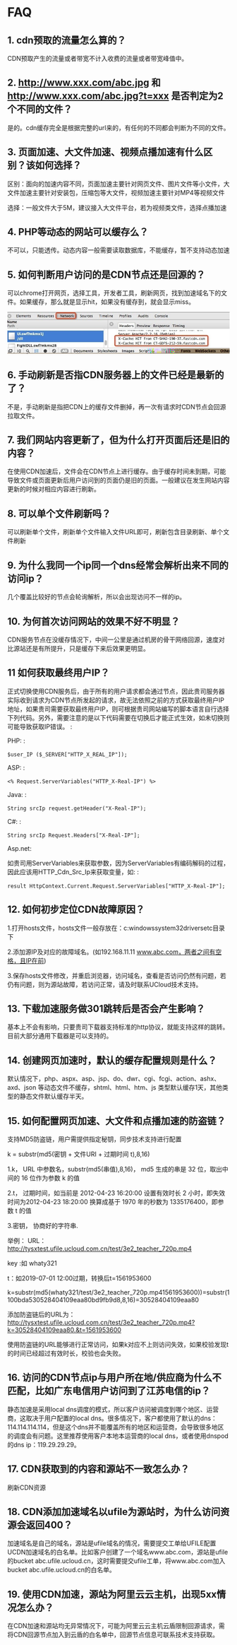 # FAQ



## 1. cdn预取的流量怎么算的？

CDN预取产生的流量或者带宽不计入收费的流量或者带宽峰值中。

## 2. <http://www.xxx.com/abc.jpg> 和 <http://www.xxx.com/abc.jpg?t=xxx> 是否判定为2个不同的文件？

是的。cdn缓存完全是根据完整的url来的，有任何的不同都会判断为不同的文件。

## 3. 页面加速、大文件加速、视频点播加速有什么区别？该如何选择？

区别：面向的加速内容不同，页面加速主要针对网页文件、图片文件等小文件，大文件加速主要针对安装包，压缩包等大文件，视频加速主要针对MP4等视频文件

选择：一般文件大于5M，建议接入大文件平台，若为视频类文件，选择点播加速

## 4. PHP等动态的网站可以缓存么？

不可以，只能透传。动态内容一般需要读取数据库，不能缓存，暂不支持动态加速

## 5. 如何判断用户访问的是CDN节点还是回源的？

可以chrome打开网页，选择工具，开发者工具，刷新网页，找到加速域名下的文件。如果缓存，那么就是显示hit，如果没有缓存到，就会显示miss。

![](/images/faq1.jpg)

## 6. 手动刷新是否指CDN服务器上的文件已经是最新的了？

不是，手动刷新是指把CDN上的缓存文件删掉，再一次有请求时CDN节点会回源拉取文件。

## 7. 我们网站内容更新了，但为什么打开页面后还是旧的内容？

在使用CDN加速后，文件会在CDN节点上进行缓存。由于缓存时间未到期，可能导致文件或页面更新后用户访问到的页面仍是旧的页面。一般建议在发生网站内容更新的时候对相应内容进行刷新。

## 8. 可以单个文件刷新吗？

可以刷新单个文件，刷新单个文件输入文件URL即可，刷新包含目录刷新、单个文件刷新

## 9. 为什么我同一个ip同一个dns经常会解析出来不同的访问ip？

几个覆盖比较好的节点会轮询解析，所以会出现访问不一样的ip。


## 10. 为何首次访问网站的效果不好不明显？

CDN服务节点在没缓存情况下，中间一公里是通过机房的骨干网络回源，速度对比源站还是有所提升，只是缓存下来后效果更明显。

## 11 如何获取最终用户IP？

正式切换使用CDN服务后，由于所有的用户请求都会通过节点，因此贵司服务器实际收到请求为CDN节点所发起的请求，故无法依照之前的方式获取最终用户IP地址，如果贵司需要获取最终用户IP，则可根据贵司网站编写的脚本语言自行选择下列代码。另外，需要注意的是以下代码需要在切换后才能正式生效，如未切换则可能导致获取IP错误。
:

PHP: :

    $user_IP ($_SERVER["HTTP_X_REAL_IP"]);

ASP: :

    <% Request.ServerVariables("HTTP_X-Real-IP") %>

Java: :

    String srcIp request.getHeader("X-Real-IP");

C\#: :

``` 
String srcIp Request.Headers["X-Real-IP"]; 
```

Asp.net:

如贵司用ServerVariables来获取参数，因为ServerVariables有编码解码的过程，因此应该用HTTP\_Cdn\_Src\_Ip来获取变量，如:
:

``` 
result HttpContext.Current.Request.ServerVariables["HTTP_X-Real-IP"]; 
```

## 12. 如何初步定位CDN故障原因？

1.打开hosts文件，hosts文件一般存放在：c:windowssystem32driversetc目录下

2.添加源IP及对应的故障域名。(如192.168.11.11 www.abc.com，两者之间有空格，且IP在前)

3.保存hosts文件修改，并重启浏览器，访问域名，查看是否访问仍然有问题，若仍有问题，则为源站故障，若访问正常，请及时联系UCloud技术支持。

## 13. 下载加速服务做301跳转后是否会产生影响？

基本上不会有影响，只要贵司下载器支持标准的http协议，就能支持这样的跳转。目前大部分通用下载器是可以支持的。

## 14. 创建网页加速时，默认的缓存配置规则是什么？

默认情况下，php、aspx、asp、jsp、do、dwr、cgi、fcgi、action、ashx、axd、json
等动态文件不缓存，shtml、html、htm、js 类型默认缓存1天，其他类型的静态文件默认缓存半天。

## 15. 如何配置网页加速、大文件和点播加速的防盗链？

支持MD5防盗链，用户需提供指定秘钥，同步技术支持进行配置

k = substr(md5(密钥 + 文件URI + 过期时间 t),8,16)

1.k， URL 中参数名，substr(md5(串值),8,16)， md5 生成的串是 32 位，取出中间的 16 位作为参数 k 的值

2.t， 过期时间，如当前是 2012-04-23 16:20:00 设置有效时长 2 小时，即失效时间为2012-04-23 18:20:00
换算成基于 1970 年的秒数为 1335176400，即参数 t 的值

3.密钥， 协商好的字符串.

举例： URL：<http://tysxtest.ufile.ucloud.com.cn/test/3e2_teacher_720p.mp4>

key :如 whaty321

t：如2019-07-01 12:00过期，转换后t=1561953600

k=substr(md5(whaty321/test/3e2\_teacher\_720p.mp41561953600))=substr(1100bda530528404109eaa80bd9fb9d8,8,16)=30528404109eaa80

添加防盗链后的URL为：<http://tysxtest.ufile.ucloud.com.cn/test/3e2_teacher_720p.mp4?k=30528404109eaa80.&t=1561953600>

使用防盗链的URL能够进行正常访问，如果k对应不上则访问失效，如果校验发现t的时间已经超过有效时长，校验也会失败。

## 16. 访问的CDN节点ip与用户所在地/供应商为什么不匹配，比如广东电信用户访问到了江苏电信的ip？

静态加速是采用local dns调度的模式，所以客户访问被调度到哪个地区、运营商，这取决于用户配置的local
dns。很多情况下，客户都使用了默认的dns：114.114.114.114，但是这个dns并不能覆盖所有的地区和运营商，会导致很多地区的调度会有问题。这里推荐使用客户本地本运营商的local
dns，或者使用dnspod的dns ip：119.29.29.29。

## 17. CDN获取到的内容和源站不一致怎么办？

刷新CDN资源

## 18. CDN添加加速域名以ufile为源站时，为什么访问资源会返回400？

加速域名是自己的域名，源站是ufile域名的情况，需要提交工单给UFILE配置UCDN加速域名的白名单。比如客户创建了一个域名www.abc.com，源站是ufile的bucket
abc.ufile.ucloud.cn，这时需要提交ufile工单，将www.abc.com加入bucket
abc.ufile.ucloud.cn的白名单。

## 19. 使用CDN加速，源站为阿里云云主机，出现5xx情况怎么办？

在CDN加速和源站均无异常情况下，可能为阿里云云主机云盾限制回源请求，需将CDN回源节点加入到云盾的白名单中，回源节点信息可联系技术支持获取。

